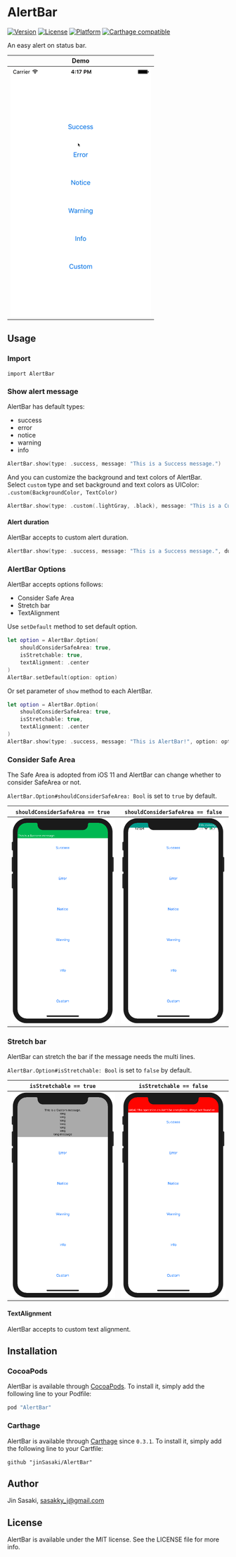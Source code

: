 # AlertBar

[![Version](https://img.shields.io/cocoapods/v/AlertBar.svg?style=flat)](http://cocoapods.org/pods/AlertBar)
[![License](https://img.shields.io/cocoapods/l/AlertBar.svg?style=flat)](http://cocoapods.org/pods/AlertBar)
[![Platform](https://img.shields.io/cocoapods/p/AlertBar.svg?style=flat)](http://cocoapods.org/pods/AlertBar)
[![Carthage compatible](https://img.shields.io/badge/Carthage-compatible-4BC51D.svg?style=flat)](https://github.com/Carthage/Carthage)

An easy alert on status bar.

| Demo |
| :---: |
| ![demo](./assets/demo.gif) |

## Usage
### Import
```
import AlertBar
```

### Show alert message
AlertBar has default types:
- success
- error
- notice
- warning
- info

```swift
AlertBar.show(type: .success, message: "This is a Success message.")
```

And you can customize the background and text colors of AlertBar.  
Select `custom` type and set background and text colors as UIColor:  `.custom(BackgroundColor, TextColor)`

```swift
AlertBar.show(type: .custom(.lightGray, .black), message: "This is a Custom message.")
```

#### Alert duration
AlertBar accepts to custom alert duration.
```swift
AlertBar.show(type: .success, message: "This is a Success message.", duration: 10)
```

### AlertBar Options

AlertBar accepts options follows:

- Consider Safe Area
- Stretch bar
- TextAlignment

Use `setDefault` method to set default option.
```swift
let option = AlertBar.Option(
    shouldConsiderSafeArea: true, 
    isStretchable: true, 
    textAlignment: .center
)
AlertBar.setDefault(option: option)
```

Or set parameter of `show` method to each AlertBar.
```swift
let option = AlertBar.Option(
    shouldConsiderSafeArea: true, 
    isStretchable: true, 
    textAlignment: .center
)
AlertBar.show(type: .success, message: "This is AlertBar!", option: option)
```

### Consider Safe Area
The Safe Area is adopted from iOS 11 and AlertBar can change whether to consider SafeArea or not.

`AlertBar.Option#shouldConsiderSafeArea: Bool`
is set to `true` by default.

| `shouldConsiderSafeArea == true` | `shouldConsiderSafeArea == false` |
| :---: | :---: |
| ![true](./assets/shouldConsiderSafeArea_true.png) | ![false](./assets/shouldConsiderSafeArea_false.png) |

### Stretch bar
AlertBar can stretch the bar if the message needs the multi lines.

`AlertBar.Option#isStretchable: Bool`
is set to `false` by default.

| `isStretchable == true` | `isStretchable == false` |
| :---: | :---: |
| ![true](./assets/isStretchable_true.png) | ![false](./assets/isStretchable_false.png) |


#### TextAlignment
AlertBar accepts to custom text alignment.

## Installation
### CocoaPods

AlertBar is available through [CocoaPods](http://cocoapods.org).
To install it, simply add the following line to your Podfile:

```ruby
pod "AlertBar"
```

### Carthage

AlertBar is available through [Carthage](https://github.com/Carthage/Carthage) since `0.3.1`.
To install it, simply add the following line to your Cartfile:

```
github "jinSasaki/AlertBar"
```

## Author

Jin Sasaki, sasakky_j@gmail.com

## License

AlertBar is available under the MIT license. See the LICENSE file for more info.
